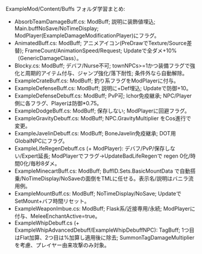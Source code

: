 ExampleMod/Content/Buffs フォルダ学習まとめ:

- AbsorbTeamDamageBuff.cs: ModBuff; 説明に装飾値埋込; Main.buffNoSave/NoTimeDisplay; ModPlayer(ExampleDamageModificationPlayer)にフラグ。
- AnimatedBuff.cs: ModBuff; アニメアイコン(PreDrawでTexture/Source差替); FrameCount/AnimationSpeed/Request<Texture2D>; Updateで全ダメ+10%（GenericDamageClass）。
- Blocky.cs: ModBuff; デバフ/Nurse不可; townNPCs>=1かつ装備フラグで強化と周期的アイテム付与、ジャンプ強化/落下耐性; 条件外なら自動解除。
- ExampleCrateBuff.cs: ModBuff; 釣り系フラグをModPlayerに付与。
- ExampleDefenseBuff.cs: ModBuff; 説明に+Def埋込; Updateで防御+10。
- ExampleDefenseDebuff.cs: ModBuff; PvP可; Ichor免疫継承; NPC/Player側に各フラグ、Playerは防御*0.75。
- ExampleDodgeBuff.cs: ModBuff; 保存しない; ModPlayerに回避フラグ。
- ExampleGravityDebuff.cs: ModBuff; NPC.GravityMultiplier をCos進行で変更。
- ExampleJavelinDebuff.cs: ModBuff; BoneJavelin免疫継承; DOT用GlobalNPCにフラグ。
- ExampleLifeRegenDebuff.cs (+ ModPlayer): デバフ/PvP/保存しない/Expert延長; ModPlayerでフラグ→UpdateBadLifeRegenで regen 0化/時間0化/毎秒8ダメ。
- ExampleMinecartBuff.cs: ModBuff; BuffID.Sets.BasicMountData で自動搭乗/NoTimeDisplay/NoSaveの面倒をTMLに任せる。表示名/説明はバニラ流用例。
- ExampleMountBuff.cs: ModBuff; NoTimeDisplay/NoSave; UpdateでSetMount+バフ時間リセット。
- ExampleWeaponImbue.cs: ModBuff; Flask系/近接専用/永続; ModPlayerに付与、MeleeEnchantActive=true。
- ExampleWhipDebuff.cs (+ ExampleWhipAdvancedDebuff/ExampleWhipDebuffNPC): TagBuff; 1つ目はFlat加算、2つ目は%加算し適用後に除去; SummonTagDamageMultiplierを考慮、プレイヤー由来攻撃のみ対象。
